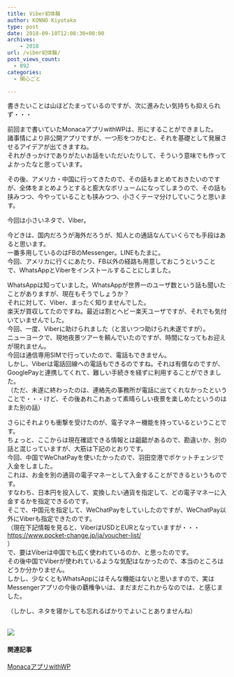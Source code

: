 ```yaml
---
title: Viber初体験
author: KONNO Kiyotaka
type: post
date: 2018-09-10T12:08:30+00:00
archives:
    - 2018
url: /viber初体験/
post_views_count:
  - 892
categories:
  - 関心ごと

---
```

書きたいことは山ほどたまっているのですが、次に進みたい気持ちも抑えられず・・・

前回まで書いていたMonacaアプリwithWPは、形にすることができました。  
諸事情により非公開アプリですが、一つ形をつかむと、それを基礎として発展させるアイデアが出てきますね。  
それがきっかけでありがたいお話をいただいたりして、そういう意味でも作ってよかったなと思っています。

その後、アメリカ・中国に行ってきたので、その話もまとめておきたいのですが、全体をまとめようとすると膨大なボリュームになってしまうので、その話も挟みつつ、今やっていることも挟みつつ、小さくテーマ分けしていこうと思います。

今回は小さいネタで、Viber。

今どきは、国内だろうが海外だろうが、知人との通話なんていくらでも手段はあると思います。  
一番多用しているのはFBのMessenger。LINEもたまに。  
今回、アメリカに行くにあたり、FB以外の経路も用意しておこうということで、WhatsAppとViberをインストールすることにしました。

WhatsAppは知っていました。WhatsAppが世界一のユーザ数という話も聞いたことがありますが、現在もそうでしょうか？  
それに対して、Viber、まったく知りませんでした。  
楽天が買収してたのですね。最近は割とヘビー楽天ユーザですが、それでも気付いていませんでした。  
今回、一度、Viberに助けられました（と言いつつ助けられ未遂ですが）。  
ニューヨークで、現地夜景ツアーを頼んでいたのですが、時間になってもお迎えが現れません。  
今回は通信専用SIMで行っていたので、電話もできません。  
しかし、Viberは電話回線への電話もできるのですね。それは有償なのですが、GooglePayと連携してくれて、難しい手続きを経ずに利用することができました。  
（ただ、未遂に終わったのは、連絡先の事務所が電話に出てくれなかったということで・・・けど、その後あれこれあって素晴らしい夜景を楽しめたというのはまた別の話）

さらにそれよりも衝撃を受けたのが、電子マネー機能を持っているということです。  
ちょっと、ここからは現在確認できる情報とは齟齬があるので、勘違いか、別の話と混じっていますが、大筋は下記のとおりです。  
今回、中国でWeChatPayを使いたかったので、羽田空港でポケットチェンジで入金をしました。  
これは、お金を別の通貨の電子マネーとして入金することができるというものです。  
すなわち、日本円を投入して、変換したい通貨を指定して、どの電子マネーに入金するかを指定できるのです。  
そこで、中国元を指定して、WeChatPayをしていしたのですが、WeChatPay以外にViberも指定できたのです。  
（現在下記情報を見ると、ViberはUSDとEURとなっていますが・・・  
<a href="https://www.pocket-change.jp/ja/voucher-list/" target="_blank" rel="noopener">https://www.pocket-change.jp/ja/voucher-list/</a>  
）  
で、要はViberは中国でも広く使われているのか、と思ったのです。  
その後中国でViberが使われているような気配はなかったので、本当のところはどうか分かりません。  
しかし、少なくともWhatsAppにはそんな機能はないと思いますので、実はMessengerアプリの今後の覇権争いは、まだまだこれからなのでは、と感じました。

（しかし、ネタを寝かしても忘れるばかりでよいことありませんね）

<a href="https://rpx.a8.net/svt/ejp?a8mat=1U7H16+5SZ7NM+2HOM+6H729&rakuten=y&a8ejpredirect=http%3A%2F%2Fhb.afl.rakuten.co.jp%2Fhgc%2F0eb4779e.5d30c5ba.0eb4779f.b871e4e3%2Fa09021437113_1U7H16_5SZ7NM_2HOM_6H729%3Fpc%3Dhttp%253A%252F%252Ftravel.rakuten.co.jp%252F%26m%3Dhttp%253A%252F%252Ftravel.rakuten.co.jp%252F" target="_blank" rel="nofollow noopener"><br /> <img src="http://hbb.afl.rakuten.co.jp/hsb/0ea7f99f.153ec97e.0ea7f99d.1ac92fca/153145/" border="0" /></a>  
<img src="https://i2.wp.com/www12.a8.net/0.gif?resize=1%2C1&#038;ssl=1" alt="" width="1" height="1" border="0" data-recalc-dims="1" /> 

#### 関連記事

[MonacaアプリwithWP][1]

 [1]: https://www.programmers-office.ml/tag/monaca%E3%82%A2%E3%83%97%E3%83%AAwithwp/